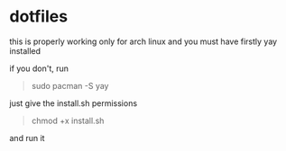 # dotfiles

this is properly working only for arch linux and you must have firstly yay installed

if you don't, run

> sudo pacman -S yay

just give the install.sh permissions 
> chmod +x install.sh

and run it
